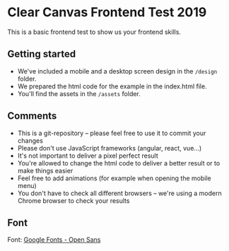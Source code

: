 # Clear Canvas Frontend Test 2019

This is a basic frontend test to show us your frontend skills.

## Getting started

* We've included a mobile and a desktop screen design in the `/design` folder.
* We prepared the html code for the example in the index.html file.
* You'll find the assets in the `/assets` folder.


## Comments

* This is a git-repository – please feel free to use it to commit your changes
* Please don't use JavaScript frameworks (angular, react, vue...)
* It's not important to deliver a pixel perfect result
* You're allowed to change the html code to deliver a better result or to make things easier
* Feel free to add animations (for example when opening the mobile menu)
* You don't have to check all different browsers – we're using a modern Chrome browser to check your results

## Font

Font: [Google Fonts - Open Sans](https://fonts.google.com/specimen/Open+Sans)
